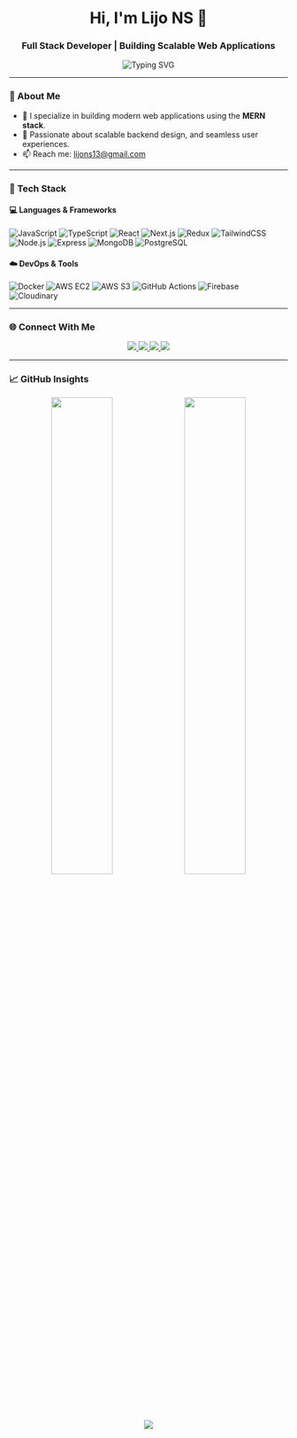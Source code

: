 <h1 align="center">Hi, I'm Lijo NS 👋</h1>
<h3 align="center">Full Stack Developer | Building Scalable Web Applications</h3>

<p align="center">
  <img src="https://readme-typing-svg.herokuapp.com?font=Fira+Code&weight=500&size=20&duration=3000&pause=1000&center=true&vCenter=true&width=435&lines=MERN+Stack+Engineer;TypeScript+Enthusiast;DevOps+Learner" alt="Typing SVG" />
</p>

---

### 🚀 About Me

- 🌱 I specialize in building modern web applications using the **MERN stack**.
- 🧠 Passionate about  scalable backend design, and seamless user experiences.
- 📫 Reach me: [lijons13@gmail.com](mailto:lijons13@gmail.com)

---

### 🧰 Tech Stack

#### 💻 Languages & Frameworks
![JavaScript](https://img.shields.io/badge/JavaScript-F7DF1E?logo=javascript&logoColor=000)
![TypeScript](https://img.shields.io/badge/TypeScript-3178C6?logo=typescript&logoColor=white)
![React](https://img.shields.io/badge/React-20232a?logo=react)
![Next.js](https://img.shields.io/badge/Next.js-000000?logo=next.js)
![Redux](https://img.shields.io/badge/Redux-764ABC?logo=redux)
![TailwindCSS](https://img.shields.io/badge/Tailwind-06B6D4?logo=tailwindcss)
![Node.js](https://img.shields.io/badge/Node.js-339933?logo=node.js)
![Express](https://img.shields.io/badge/Express-000?logo=express&logoColor=white)
![MongoDB](https://img.shields.io/badge/MongoDB-47A248?logo=mongodb)
![PostgreSQL](https://img.shields.io/badge/PostgreSQL-336791?logo=postgresql)

#### ☁️ DevOps & Tools
![Docker](https://img.shields.io/badge/Docker-2496ED?logo=docker)
![AWS EC2](https://img.shields.io/badge/AWS_EC2-FF9900?logo=amazonaws)
![AWS S3](https://img.shields.io/badge/AWS_S3-569A31?logo=amazonaws)
![GitHub Actions](https://img.shields.io/badge/CI/CD-blue?logo=githubactions)
![Firebase](https://img.shields.io/badge/Firebase-FFCA28?logo=firebase)
![Cloudinary](https://img.shields.io/badge/Cloudinary-3448C5?logo=cloudinary)

---

### 🌐 Connect With Me

<p align="center">
  <a href="https://www.linkedin.com/in/lijo-ns/" target="_blank">
    <img src="https://img.shields.io/badge/LinkedIn-%230077B5.svg?&style=for-the-badge&logo=linkedin&logoColor=white" />
  </a>
  <a href="https://medium.com/@lijons13" target="_blank">
    <img src="https://img.shields.io/badge/Medium-black?style=for-the-badge&logo=medium" />
  </a>
  <a href="https://leetcode.com/u/lijons/" target="_blank">
    <img src="https://img.shields.io/badge/LeetCode-FFA116?style=for-the-badge&logo=leetcode&logoColor=black" />
  </a>
  <a href="https://www.instagram.com/lijo_sunny__/" target="_blank">
    <img src="https://img.shields.io/badge/Instagram-E4405F?style=for-the-badge&logo=instagram&logoColor=white" />
  </a>
</p>

---

### 📈 GitHub Insights

<p align="center">
  <img src="https://github-readme-stats.vercel.app/api?username=lijo-ns13&show_icons=true&theme=react&hide_border=true" width="47%" />
  <img src="https://github-readme-streak-stats.herokuapp.com/?user=lijo-ns13&theme=react&hide_border=true" width="47%" />
</p>

<p align="center">
  <img src="https://komarev.com/ghpvc/?username=lijo-ns13&label=Profile%20views&color=0e75b6&style=flat" />
</p>

